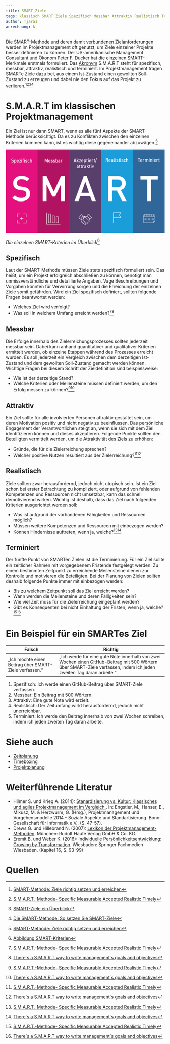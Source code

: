 ```yaml
---
title: SMART_Ziele
tags: klassisch SMART Ziele Spezifisch Messbar Attraktiv Realistisch Terminiert Erfolg Motivation 
author: Tjara1
anrechnung: k 
---
```


Die SMART-Methode und deren damit verbundenen Zielanforderungen werden im Projektmanagement oft genutzt, um Ziele einzelner Projekte besser definieren zu können. Der US-amerikanische Management Consultant und Ökonom Peter F. Ducker hat die einzelnen SMART-Merkmale erstmals formuliert. Das [Akronym](https://de.wiktionary.org/wiki/Akronym) S.M.A.R.T steht für spezifisch, messbar, attraktiv, realistisch und terminiert. Im Projektmanagement tragen SMARTe Ziele dazu bei, aus einem Ist-Zustand einen gewollten Soll-Zustand zu erzeugen und dabei nie den Fokus auf das Projekt zu verlieren.[^1][^2][^3][^5]

# S.M.A.R.T im klassischen Projektmanagement

Ein Ziel ist nur dann SMART, wenn es alle fünf Aspekte der SMART-Methode berücksichtigt. Da es zu Konflikten zwischen den einzelnen Kriterien kommen kann, ist es wichtig diese gegeneinander abzuwägen.[^1] 

![SMART_Ziele](SMART_Ziele/SMART_Ziele.png)

*Die einzelnen SMART-Kriterien im Überblick*[^6]

## Spezifisch

Laut der SMART-Methode müssen Ziele stets spezifisch formuliert sein. Das heißt, um ein Projekt erfolgreich abschließen zu können, benötigt man unmissverständliche und detaillierte Angaben. Vage Beschreibungen und Vorgaben könnten für Verwirrung sorgen und die Erreichung der einzelnen Ziele somit gefährden. Wird ein Ziel spezifisch definiert, sollten folgende Fragen beantwortet werden:

* Welches Ziel wird verfolgt?
* Was soll in welchem Umfang erreicht werden?[^2][^4]

## Messbar

Die Erfolge innerhalb des Zielerreichungsprozesses sollten jederzeit messbar sein. Dabei kann anhand quantitativer und qualitativer Kriterien ermittelt werden, ob einzelne Etappen während des Prozesses erreicht wurden. Es soll jederzeit ein Vergleich zwischen dem derzeitigen Ist-Zustand und dem gewollten Soll-Zustand gemacht werden können. Wichtige Fragen bei diesem Schritt der Zieldefinition sind beispielsweise:

* Wie ist der derzeitige Stand?
* Welche Kriterien oder Meilensteine müssen definiert werden, um den Erfolg messen zu können?[^2][^4]

## Attraktiv

Ein Ziel sollte für alle involvierten Personen attraktiv gestaltet sein, um deren Motivation positiv und nicht negativ zu beeinflussen. Das persönliche Engagement der Verantwortlichen steigt an, wenn sie sich mit dem Ziel identifizieren können und dieses akzeptieren. Folgende Punkte sollten den Beteiligten vermittelt werden, um die Attraktivität des Ziels zu erhöhen:

* Gründe, die für die Zielerreichung sprechen?
* Welcher positive Nutzen resultiert aus der Zielerreichung?[^2][^4]

## Realistisch

Ziele sollten zwar herausfordernd, jedoch nicht utopisch sein. Ist ein Ziel schon bei erster Betrachtung zu kompliziert, oder aufgrund von fehlenden Kompetenzen und Ressourcen nicht umsetzbar, kann das schnell demotivierend wirken. Wichtig ist deshalb, dass das Ziel nach folgenden Kriterien ausgerichtet werden soll:

* Was ist aufgrund der vorhandenen Fähigkeiten und Ressourcen möglich?
* Müssen weitere Kompetenzen und Ressourcen mit einbezogen werden?
* Können Hindernisse auftreten, wenn ja, welche?[^2][^4]

## Terminiert

Der fünfte Punkt von SMARTen Zielen ist die Terminierung. Für ein Ziel sollte ein zeitlicher Rahmen mit vorgegebenem Fristende festgelegt werden. Zu einem bestimmten Zeitpunkt zu erreichende Meilensteine dienen zur Kontrolle und motivieren die Beteiligten. Bei der Planung von Zielen sollten deshalb folgende Punkte immer mit einbezogen werden:

* Bis zu welchem Zeitpunkt soll das Ziel erreicht werden?
* Wann werden die Meilensteine und deren Fälligkeiten sein?
* Wie viel Zeit muss für die Zielerreichung eingeplant werden?
* Gibt es Konsequenten bei nicht Einhaltung der Fristen, wenn ja, welche?[^2][^4]

# Ein Beispiel für ein SMARTes Ziel

| Falsch                                                  | Richtig       |
| -------------                                           | ------------- |
| „Ich möchte einen Beitrag über SMART-Ziele verfassen.“  | „Ich werde für eine gute Note innerhalb von zwei Wochen einen GitHub-Beitrag mit 500 Wörtern über              SMART-Ziele verfassen, indem ich jeden zweiten Tag daran arbeite.“  |[^1]

1. Spezifisch: Ich werde einen GitHub-Beitrag über SMART-Ziele verfassen.
2. Messbar: Ein Beitrag mit 500 Wörtern.
3. Attraktiv: Eine gute Note wird erzielt.
4. Realistisch: Der Zeitumfang wirkt herausfordernd, jedoch nicht unerreichbar.
5. Terminiert: Ich werde den Beitrag innerhalb von zwei Wochen schreiben, indem ich jeden zweiten Tag daran arbeite.

# Siehe auch

* [Zeitplanung](Zeitplanung.md)
* [Timeboxing](Timeboxing.md)
* [Projektplanung](Projektplanung.md)

# Weiterführende Literatur

* Hilmer S. und Krieg A. (2014): [Stanardisierung vs. Kultur: Klassisches und agiles Projektmanagement im Vergleich.](https://dl.gi.de/handle/20.500.12116/3061). In: Engstler, M., Hanser, E., Mikusz, M. & Herzwurm, G. (Hrsg.), Projektmanagement und Vorgehensmodelle 2014 - Soziale Aspekte und Standartisierung. Bonn: Gesellschaft für Informatik e.V.. (S. 47-57). 
* Drews G. und Hillebrand N. (2007): [Lexikon der Projektmanagement-Methoden](https://books.google.de/books?hl=de&lr=&id=1dJE3EYYpasC&oi=fnd&pg=PA6&dq=Projektmanagement+methoden&ots=8tbNjJVYTi&sig=f2JWMSfJpp2Lfyq78Jin1lhXwBk&redir_esc=y#v=onepage&q=Projektmanagement%20methoden&f=false). München: Rudolf Haufe Verlag GmbH & Co. KG.
* Eremit B. und Weber K. (2016): [Individuelle Persönlichkeitsentwicklung: Growing by Transformation](https://link.springer.com/chapter/10.1007/978-3-658-09453-9_16). Wiesbaden: Springer Fachmedien Wiesbaden. (Kapitel 16, S. 93-99)

# Quellen

[^1]: [SMART-Methode: Ziele richtig setzen und erreichen](https://karrierebibel.de/smart-methode/)
[^2]: [S.M.A.R.T.-Methode- Specific Measurable Accepted Realistic Timely](https://link.springer.com/content/pdf/10.1007%2F978-3-658-09453-9.pdf)
[^3]: [SMART-Ziele ein Überblick](https://projektmanagement-manufaktur.de/smart-ziele)
[^4]: [There´s a S.M.A.R.T way to write management´s goals and objectives](https://community.mis.temple.edu/mis0855002fall2015/files/2015/10/S.M.A.R.T-Way-Management-Review.pdf)
[^5]: [Die SMART-Methode: So setzen Sie SMART-Ziele](https://blog.hubspot.de/marketing/smart-ziele)
[^6]: [Abbildung SMART-Kriterien](https://blog.iconnewmedia.de/de/warum-sollte-ich-mir-nur-ziele-setzen-die-smart-sind/)
